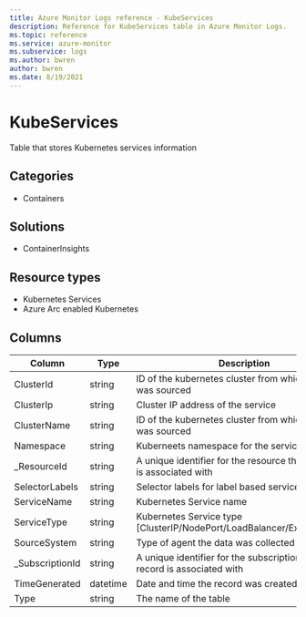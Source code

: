 ```yaml
---
title: Azure Monitor Logs reference - KubeServices
description: Reference for KubeServices table in Azure Monitor Logs.
ms.topic: reference
ms.service: azure-monitor
ms.subservice: logs
ms.author: bwren
author: bwren
ms.date: 8/19/2021
---
```


# KubeServices

 Table that stores Kubernetes services information 

## Categories

- Containers
## Solutions

- ContainerInsights
## Resource types

- Kubernetes Services
- Azure Arc enabled Kubernetes




## Columns

|Column|Type|Description|
|---|---|---|
|ClusterId|string|ID of the kubernetes cluster from which the event was sourced|
|ClusterIp|string|Cluster IP address of the service|
|ClusterName|string|ID of the kubernetes cluster from which the event was sourced|
|Namespace|string|Kuberneets namespace for the service|
|_ResourceId|string|A unique identifier for the resource that the record is associated with|
|SelectorLabels|string|Selector labels for label based services|
|ServiceName|string|Kubernetes Service name|
|ServiceType|string|Kubernetes Service type [ClusterIP/NodePort/LoadBalancer/ExternalName]|
|SourceSystem|string|Type of agent the data was collected from. |
|_SubscriptionId|string|A unique identifier for the subscription that the record is associated with|
|TimeGenerated|datetime|Date and time the record was created.|
|Type|string|The name of the table|

